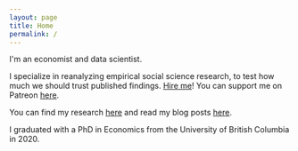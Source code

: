 ```yaml
---
layout: page
title: Home
permalink: /
---
```

I'm an economist and data scientist.

I specialize in reanalyzing empirical social science research, to test how much we should trust published findings.
[Hire me](https://michaelwiebe.com/hire-me/)!
You can support me on Patreon [here](https://www.patreon.com/michael_wiebe).

You can find my research [here](https://michaelwiebe.com/research/) and read my blog posts [here](https://michaelwiebe.com/blog/).

I graduated with a PhD in Economics from the University of British Columbia in 2020.
